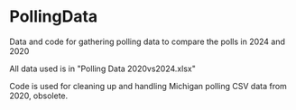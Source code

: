 # PollingData
Data and code for gathering polling data to compare the polls in 2024 and 2020

All data used is in "Polling Data 2020vs2024.xlsx"

Code is used for cleaning up and handling Michigan polling CSV data from 2020, obsolete.
